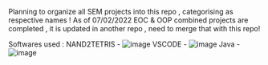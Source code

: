 Planning to organize all SEM projects into this repo , categorising as respective names !
As of 07/02/2022 EOC & OOP combined projects are completed , it is updated in another repo , need to merge that with this repo!

Softwares used :
NAND2TETRIS  - ![image](https://user-images.githubusercontent.com/88477799/152761681-ac00652b-9d4a-4710-befa-7b6f69e1ff21.png)
VSCODE - ![image](https://user-images.githubusercontent.com/88477799/152761788-768ecdc6-3a0f-4229-857b-38b340f22360.png)
Java - ![image](https://user-images.githubusercontent.com/88477799/152761830-08b22ce6-d845-47a4-b816-02b984e037bd.png)
